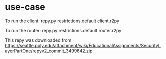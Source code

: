 use-case
========
To run the client:
repy.py restrictions.default client.r2py

To run the router:
repy.py restrictions.default router.r2py

This repy was downloaded from https://seattle.poly.edu/attachment/wiki/EducationalAssignments/SecurityLayerPartOne/repyv2_commit_3499642.zip
